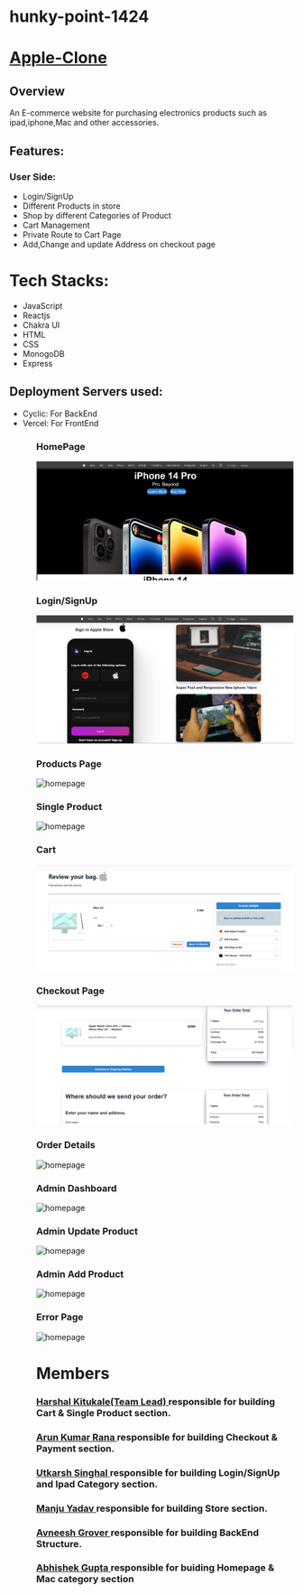 # hunky-point-1424

<h1><a href="https://frontend-apple.vercel.app/">Apple-Clone</a></h1>

<h2>Overview</h2>
<p>An E-commerce website for purchasing electronics products such as ipad,iphone,Mac and other accessories.</p>

<h2>Features:</h2>
<h3>User Side:</h3>
<ul>
<li>Login/SignUp</li>
<li>Different Products in store</li>
<li>Shop by different Categories of Product</li>
<li>Cart Management</li>
<li>Private Route to Cart Page</li>
<li>Add,Change and update Address on checkout page</li>
</ul>
<h1>Tech Stacks:</h1>
<ul>
<li>JavaScript</li>
<li>Reactjs</li>
<li>Chakra UI</li>
<li>HTML</li>
 <li>CSS</li>
<li>MonogoDB</li>
 <li>Express</li>
</ul>
<h2>Deployment Servers used:</h2>
<ul>
  <li>Cyclic: For BackEnd</li>
  <li>Vercel: For FrontEnd</li>
  <ul>
<h3>HomePage</h3>
<img src="./Client/public/Images/Homepage.png" alt="homepage"/>
<h3>Login/SignUp </h3>
<img src="/Images/login.png" alt="homepage"/>
<h3>Products Page</h3>
<img src="/Images/Products.png" alt="homepage"/>
<h3>Single Product</h3>
<img src="/Images/singleProduct.png" alt="homepage"/>
<h3>Cart</h3>
<img src="/Images/cart.png" alt="homepage"/>
<h3>Checkout Page</h3>
<img src="/Images/checkout.png" alt="homepage"/>
<h3>Order Details</h3>
<img src="/Images/ordersummary.png" alt="homepage"/>
<h3>Admin Dashboard</h3>
<img src="/Images/AdminPanel.png" alt="homepage"/>
<h3>Admin Update Product</h3>
<img src="/Images/EditProduct.png" alt="homepage"/>
<h3>Admin Add Product</h3>
<img src="/Images/addProduct.png" alt="homepage"/>
<h3>Error Page</h3>
<img src="/Images/Error.png" alt="homepage"/>

<h1>Members</h1>
<h3><a href="https://github.com/harshal-kitukale">Harshal Kitukale(Team Lead) </a>responsible for building Cart & Single Product section.</h3>
<h3><a href="https://github.com/arun24hrs">Arun Kumar Rana </a>responsible for building Checkout & Payment section.</h3>
<h3><a href="https://github.com/Sahil9214">Utkarsh Singhal </a>responsible for building Login/SignUp and Ipad Category section.</h3>
<h3><a href="https://github.com/manju145">Manju Yadav </a>responsible for building Store section.</h3>
    <h3><a href="https://github.com/Avneesh002">Avneesh Grover </a>responsible for building BackEnd Structure.</h3>
    <h3><a href="https://github.com/AbhishekGupta1212">Abhishek Gupta </a>responsible for buiding Homepage & Mac category section</h3>


    
